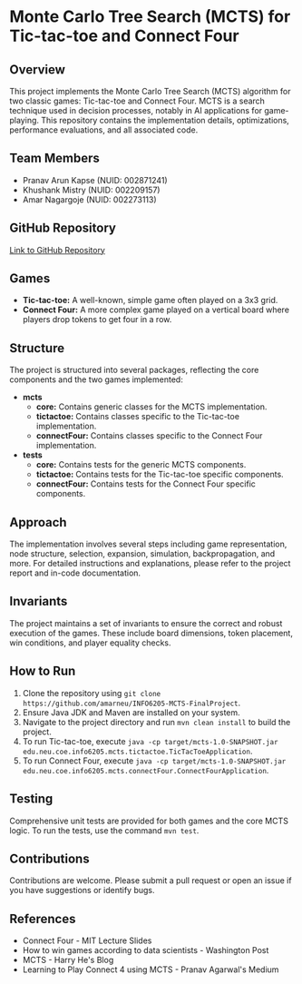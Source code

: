 # Monte Carlo Tree Search (MCTS) for Tic-tac-toe and Connect Four

## Overview
This project implements the Monte Carlo Tree Search (MCTS) algorithm for two classic games: Tic-tac-toe and Connect Four. MCTS is a search technique used in decision processes, notably in AI applications for game-playing. This repository contains the implementation details, optimizations, performance evaluations, and all associated code.

## Team Members
- Pranav Arun Kapse (NUID: 002871241)
- Khushank Mistry (NUID: 002209157)
- Amar Nagargoje (NUID: 002273113)

## GitHub Repository
[Link to GitHub Repository](https://github.com/amarneu/INFO6205-MCTS-FinalProject)

## Games
- **Tic-tac-toe:** A well-known, simple game often played on a 3x3 grid.
- **Connect Four:** A more complex game played on a vertical board where players drop tokens to get four in a row.

## Structure
The project is structured into several packages, reflecting the core components and the two games implemented:
- **mcts**
  - **core:** Contains generic classes for the MCTS implementation.
  - **tictactoe:** Contains classes specific to the Tic-tac-toe implementation.
  - **connectFour:** Contains classes specific to the Connect Four implementation.
- **tests**
  - **core:** Contains tests for the generic MCTS components.
  - **tictactoe:** Contains tests for the Tic-tac-toe specific components.
  - **connectFour:** Contains tests for the Connect Four specific components.

## Approach
The implementation involves several steps including game representation, node structure, selection, expansion, simulation, backpropagation, and more. For detailed instructions and explanations, please refer to the project report and in-code documentation.

## Invariants
The project maintains a set of invariants to ensure the correct and robust execution of the games. These include board dimensions, token placement, win conditions, and player equality checks.

## How to Run
1. Clone the repository using `git clone https://github.com/amarneu/INFO6205-MCTS-FinalProject`.
2. Ensure Java JDK and Maven are installed on your system.
3. Navigate to the project directory and run `mvn clean install` to build the project.
4. To run Tic-tac-toe, execute `java -cp target/mcts-1.0-SNAPSHOT.jar edu.neu.coe.info6205.mcts.tictactoe.TicTacToeApplication`.
5. To run Connect Four, execute `java -cp target/mcts-1.0-SNAPSHOT.jar edu.neu.coe.info6205.mcts.connectFour.ConnectFourApplication`.

## Testing
Comprehensive unit tests are provided for both games and the core MCTS logic. To run the tests, use the command `mvn test`.

## Contributions
Contributions are welcome. Please submit a pull request or open an issue if you have suggestions or identify bugs.

## References
- Connect Four - MIT Lecture Slides
- How to win games according to data scientists - Washington Post
- MCTS - Harry He's Blog
- Learning to Play Connect 4 using MCTS - Pranav Agarwal's Medium
